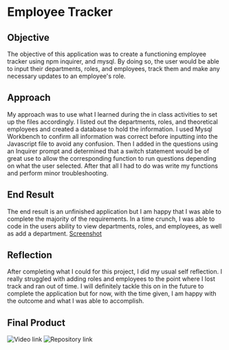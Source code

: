 # Employee Tracker

## Objective
The objective of this application was to create a functioning employee tracker using npm inquirer, and mysql. By doing so, the user would be able to input their departments, roles, and employees, track them and make any necessary updates to an employee's role.

## Approach
My approach was to use what I learned during the in class activities to set up the files accordingly. I listed out the departments, roles, and theoretical employees and created a database to hold the information. I used Mysql Workbench to confirm all information was correct before inputting into the Javascript file to avoid any confusion. Then I added in the questions using an Inquirer prompt and determined that a switch statement would be of great use to allow the corresponding function to run questions depending on what the user selected. After that all I had to do was write my functions and perform minor troubleshooting.

## End Result
The end result is an unfinished application but I am happy that I was able to complete the majority of the requirements. In a time crunch, I was able to code in the users ability to view departments, roles, and employees, as well as add a department. 
[Screenshot](images/screenshot.png)

## Reflection
After completing what I could for this project, I did my usual self reflection. I really struggled with adding roles and employees to the point where I lost track and ran out of time. I will definitely tackle this on in the future to complete the application but for now, with the time given, I am happy with the outcome and what I was able to accomplish.

## Final Product
![Video link]()
![Repository link](https://github.com/jessicamdittrich/CHG-JD062122)
